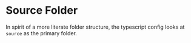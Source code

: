# Source Folder

In spirit of a more literate folder structure, the typescript config looks at `source` as the primary folder.
